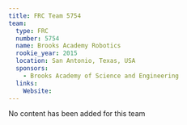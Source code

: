 ```yaml
---
title: FRC Team 5754
team:
  type: FRC
  number: 5754
  name: Brooks Academy Robotics
  rookie_year: 2015
  location: San Antonio, Texas, USA
  sponsors:
    - Brooks Academy of Science and Engineering
  links:
    Website: 
---
```

No content has been added for this team